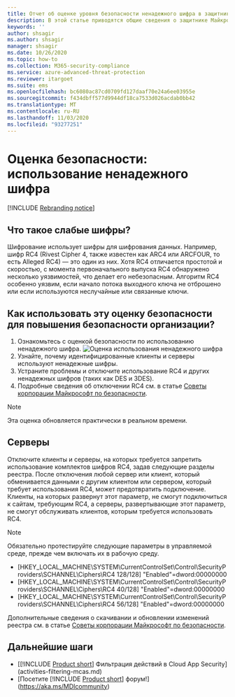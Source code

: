```yaml
---
title: Отчет об оценке уровня безопасности ненадежного шифра в защитнике Майкрософт для идентификации
description: В этой статье приводятся общие сведения о защитнике Майкрософт для отчета об оценке ненадежного шифрования с помощью удостоверения.
keywords: ''
author: shsagir
ms.author: shsagir
manager: shsagir
ms.date: 10/26/2020
ms.topic: how-to
ms.collection: M365-security-compliance
ms.service: azure-advanced-threat-protection
ms.reviewer: itargoet
ms.suite: ems
ms.openlocfilehash: bc6080ac87cd0709fd127daaf70e24a6ee03955e
ms.sourcegitcommit: f434dbff577d9944df18ca7533d026acdab0bb42
ms.translationtype: MT
ms.contentlocale: ru-RU
ms.lasthandoff: 11/03/2020
ms.locfileid: "93277251"
---
```

# <a name="security-assessment-weak-cipher-usage"></a>Оценка безопасности: использование ненадежного шифра

[!INCLUDE [Rebranding notice](includes/rebranding.md)]

## <a name="what-are-weak-ciphers"></a>Что такое слабые шифры?

Шифрование использует шифры для шифрования данных. Например, шифр RC4 (Rivest Cipher 4, также известен как ARC4 или ARCFOUR, то есть Alleged RC4) — это один из них. Хотя RC4 отличается простотой и скоростью, с момента первоначального выпуска RC4 обнаружено несколько уязвимостей, что делает его небезопасным. Алгоритм RC4 особенно уязвим, если начало потока выходного ключа не отброшено или если используются неслучайные или связанные ключи.

## <a name="how-do-i-use-this-security-assessment-to-improve-my-organizational-security-posture"></a>Как использовать эту оценку безопасности для повышения безопасности организации?

1. Ознакомьтесь с оценкой безопасности по использованию ненадежного шифра.
    ![Оценка использования ненадежного шифра](media/cas-isp-weak-cipher-2.png)
1. Узнайте, почему идентифицированные клиенты и серверы используют ненадежные шифры.
1. Устраните проблемы и отключите использование RC4 и других ненадежных шифров (таких как DES и 3DES).
1. Подробные сведения об отключении RC4 см. в статье [Советы корпорации Майкрософт по безопасности](https://support.microsoft.com/help/2868725/microsoft-security-advisory-update-for-disabling-rc4).

> [!NOTE]
> Эта оценка обновляется практически в реальном времени.

## <a name="remediation"></a>Серверы

Отключите клиенты и серверы, на которых требуется запретить использование комплектов шифров RC4, задав следующие разделы реестра. После отключения любой сервер или клиент, который обменивается данными с другим клиентом или сервером, который требует использования RC4, может предотвратить подключение. Клиенты, на которых развернут этот параметр, не смогут подключиться к сайтам, требующим RC4, а серверы, развертывающие этот параметр, не смогут обслуживать клиентов, которым требуется использовать RC4.

> [!NOTE]
> Обязательно протестируйте следующие параметры в управляемой среде, прежде чем включать их в рабочую среду.
>
> - [HKEY_LOCAL_MACHINE\SYSTEM\CurrentControlSet\Control\SecurityProviders\SCHANNEL\Ciphers\RC4 128/128]   "Enabled"=dword:00000000
> - [HKEY_LOCAL_MACHINE\SYSTEM\CurrentControlSet\Control\SecurityProviders\SCHANNEL\Ciphers\RC4 40/128]   "Enabled"=dword:00000000
> - [HKEY_LOCAL_MACHINE\SYSTEM\CurrentControlSet\Control\SecurityProviders\SCHANNEL\Ciphers\RC4 56/128]   "Enabled"=dword:00000000

Дополнительные сведения о скачивании и обновлении изменений реестра см. в статье [Советы корпорации Майкрософт по безопасности](/security-updates/SecurityAdvisories/2013/2868725).

## <a name="next-steps"></a>Дальнейшие шаги

- [[!INCLUDE [Product short](includes/product-short.md)] Фильтрация действий в Cloud App Security](activities-filtering-mcas.md)
- [Посетите [!INCLUDE [Product short](includes/product-short.md)] форум!](https://aka.ms/MDIcommunity)
